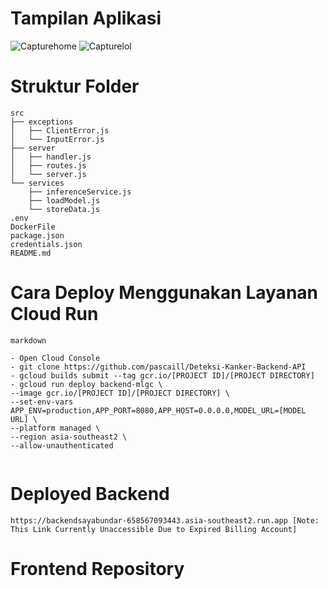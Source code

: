 # Tampilan Aplikasi 
![Capturehome](https://raw.githubusercontent.com/pascaill/Deteksi-Kanker-Backend-API/master/Capturehome.PNG)
![Capturelol](https://raw.githubusercontent.com/pascaill/Deteksi-Kanker-Backend-API/master/Capturelol.PNG)

# Struktur Folder

```
src
├── exceptions
│   ├── ClientError.js
│   └── InputError.js
├── server
│   ├── handler.js
│   ├── routes.js
│   └── server.js
└── services
    ├── inferenceService.js
    ├── loadModel.js
    └── storeData.js
.env
DockerFile
package.json
credentials.json
README.md

```


# Cara Deploy Menggunakan Layanan Cloud Run

```
markdown

- Open Cloud Console
- git clone https://github.com/pascaill/Deteksi-Kanker-Backend-API
- gcloud builds submit --tag gcr.io/[PROJECT ID]/[PROJECT DIRECTORY]
- gcloud run deploy backend-mlgc \
--image gcr.io/[PROJECT ID]/[PROJECT DIRECTORY] \
--set-env-vars APP_ENV=production,APP_PORT=8080,APP_HOST=0.0.0.0,MODEL_URL=[MODEL URL] \
--platform managed \
--region asia-southeast2 \
--allow-unauthenticated
  
```

# Deployed Backend 
```
https://backendsayabundar-658567093443.asia-southeast2.run.app [Note: This Link Currently Unaccessible Due to Expired Billing Account]
```

# Frontend Repository


